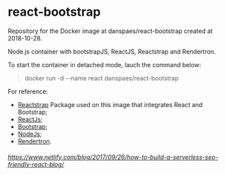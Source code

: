 # react-bootstrap
Repository for the Docker image at danspaes/react-bootstrap created at 2018-10-28.

Node.js container with bootstrapJS, ReactJS, Reactstrap and Rendertron.

To start the container in detached mode, lauch the command below:  
> docker run -d --name react danspaes/react-bootstrap 

For reference:
- [Reactstrap](https://reactstrap.github.io/) Package used on this image that integrates React and Bootstrap;
- [ReactJs](https://reactjs.org); 
- [Bootstrap](https://getbootstrap.com/);
- [NodeJs](https://nodejs.org/);
- [Rendertron](https://github.com/GoogleChrome/rendertron).


###### https://www.netlify.com/blog/2017/09/26/how-to-build-a-serverless-seo-friendly-react-blog/
